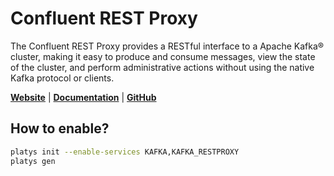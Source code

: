 # Confluent REST Proxy

The Confluent REST Proxy provides a RESTful interface to a Apache Kafka® cluster, making it easy to produce and consume messages, view the state of the cluster, and perform administrative actions without using the native Kafka protocol or clients.

**[Website](https://docs.confluent.io/platform/current/kafka-rest/index.html)** | **[Documentation](https://docs.confluent.io/platform/current/kafka-rest/index.html)** | **[GitHub](https://github.com/confluentinc/kafka-rest)**


## How to enable?

```bash
platys init --enable-services KAFKA,KAFKA_RESTPROXY
platys gen
```

